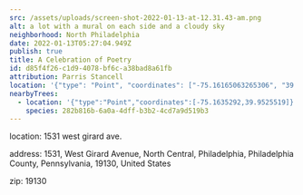 ```yaml
---
src: /assets/uploads/screen-shot-2022-01-13-at-12.31.43-am.png
alt: a lot with a mural on each side and a cloudy sky
neighborhood: North Philadelphia
date: 2022-01-13T05:27:04.949Z
publish: true
title: A Celebration of Poetry
id: d85f4f26-c1d9-4078-bf6c-a38bad8a61fb
attribution: Parris Stancell
location: '{"type": "Point", "coordinates": ["-75.16165063265306", "39.97183175510204"]}'
nearbyTrees:
  - location: '{"type":"Point","coordinates":[-75.1635292,39.9525519]}'
    species: 282b816b-6a0a-4dff-b3b2-4cd7a9d519b3
---
```


location: 1531 west girard ave.


            










            
address: 1531, West Girard Avenue, North Central, Philadelphia, Philadelphia County, Pennsylvania, 19130, United States



zip: 19130



                
